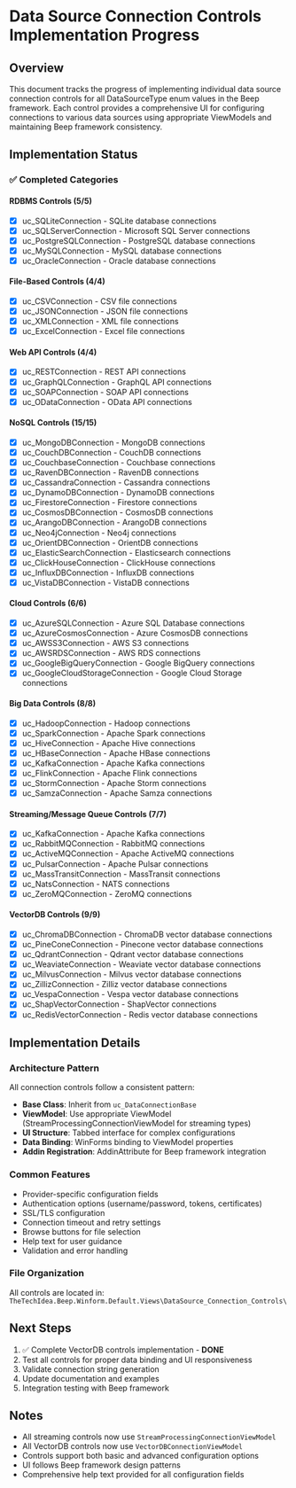 # Data Source Connection Controls Implementation Progress

## Overview
This document tracks the progress of implementing individual data source connection controls for all DataSourceType enum values in the Beep framework. Each control provides a comprehensive UI for configuring connections to various data sources using appropriate ViewModels and maintaining Beep framework consistency.

## Implementation Status

### ✅ Completed Categories

#### RDBMS Controls (5/5)
- [x] uc_SQLiteConnection - SQLite database connections
- [x] uc_SQLServerConnection - Microsoft SQL Server connections
- [x] uc_PostgreSQLConnection - PostgreSQL database connections
- [x] uc_MySQLConnection - MySQL database connections
- [x] uc_OracleConnection - Oracle database connections

#### File-Based Controls (4/4)
- [x] uc_CSVConnection - CSV file connections
- [x] uc_JSONConnection - JSON file connections
- [x] uc_XMLConnection - XML file connections
- [x] uc_ExcelConnection - Excel file connections

#### Web API Controls (4/4)
- [x] uc_RESTConnection - REST API connections
- [x] uc_GraphQLConnection - GraphQL API connections
- [x] uc_SOAPConnection - SOAP API connections
- [x] uc_ODataConnection - OData API connections

#### NoSQL Controls (15/15)
- [x] uc_MongoDBConnection - MongoDB connections
- [x] uc_CouchDBConnection - CouchDB connections
- [x] uc_CouchbaseConnection - Couchbase connections
- [x] uc_RavenDBConnection - RavenDB connections
- [x] uc_CassandraConnection - Cassandra connections
- [x] uc_DynamoDBConnection - DynamoDB connections
- [x] uc_FirestoreConnection - Firestore connections
- [x] uc_CosmosDBConnection - CosmosDB connections
- [x] uc_ArangoDBConnection - ArangoDB connections
- [x] uc_Neo4jConnection - Neo4j connections
- [x] uc_OrientDBConnection - OrientDB connections
- [x] uc_ElasticSearchConnection - Elasticsearch connections
- [x] uc_ClickHouseConnection - ClickHouse connections
- [x] uc_InfluxDBConnection - InfluxDB connections
- [x] uc_VistaDBConnection - VistaDB connections

#### Cloud Controls (6/6)
- [x] uc_AzureSQLConnection - Azure SQL Database connections
- [x] uc_AzureCosmosConnection - Azure CosmosDB connections
- [x] uc_AWSS3Connection - AWS S3 connections
- [x] uc_AWSRDSConnection - AWS RDS connections
- [x] uc_GoogleBigQueryConnection - Google BigQuery connections
- [x] uc_GoogleCloudStorageConnection - Google Cloud Storage connections

#### Big Data Controls (8/8)
- [x] uc_HadoopConnection - Hadoop connections
- [x] uc_SparkConnection - Apache Spark connections
- [x] uc_HiveConnection - Apache Hive connections
- [x] uc_HBaseConnection - Apache HBase connections
- [x] uc_KafkaConnection - Apache Kafka connections
- [x] uc_FlinkConnection - Apache Flink connections
- [x] uc_StormConnection - Apache Storm connections
- [x] uc_SamzaConnection - Apache Samza connections

#### Streaming/Message Queue Controls (7/7)
- [x] uc_KafkaConnection - Apache Kafka connections
- [x] uc_RabbitMQConnection - RabbitMQ connections
- [x] uc_ActiveMQConnection - Apache ActiveMQ connections
- [x] uc_PulsarConnection - Apache Pulsar connections
- [x] uc_MassTransitConnection - MassTransit connections
- [x] uc_NatsConnection - NATS connections
- [x] uc_ZeroMQConnection - ZeroMQ connections

#### VectorDB Controls (9/9)
- [x] uc_ChromaDBConnection - ChromaDB vector database connections
- [x] uc_PineConeConnection - Pinecone vector database connections
- [x] uc_QdrantConnection - Qdrant vector database connections
- [x] uc_WeaviateConnection - Weaviate vector database connections
- [x] uc_MilvusConnection - Milvus vector database connections
- [x] uc_ZillizConnection - Zilliz vector database connections
- [x] uc_VespaConnection - Vespa vector database connections
- [x] uc_ShapVectorConnection - ShapVector connections
- [x] uc_RedisVectorConnection - Redis vector database connections

## Implementation Details

### Architecture Pattern
All connection controls follow a consistent pattern:
- **Base Class**: Inherit from `uc_DataConnectionBase`
- **ViewModel**: Use appropriate ViewModel (StreamProcessingConnectionViewModel for streaming types)
- **UI Structure**: Tabbed interface for complex configurations
- **Data Binding**: WinForms binding to ViewModel properties
- **Addin Registration**: AddinAttribute for Beep framework integration

### Common Features
- Provider-specific configuration fields
- Authentication options (username/password, tokens, certificates)
- SSL/TLS configuration
- Connection timeout and retry settings
- Browse buttons for file selection
- Help text for user guidance
- Validation and error handling

### File Organization
All controls are located in: `TheTechIdea.Beep.Winform.Default.Views\DataSource_Connection_Controls\`

## Next Steps
1. ✅ Complete VectorDB controls implementation - **DONE**
2. Test all controls for proper data binding and UI responsiveness
3. Validate connection string generation
4. Update documentation and examples
5. Integration testing with Beep framework

## Notes
- All streaming controls now use `StreamProcessingConnectionViewModel`
- All VectorDB controls now use `VectorDBConnectionViewModel`
- Controls support both basic and advanced configuration options
- UI follows Beep framework design patterns
- Comprehensive help text provided for all configuration fields